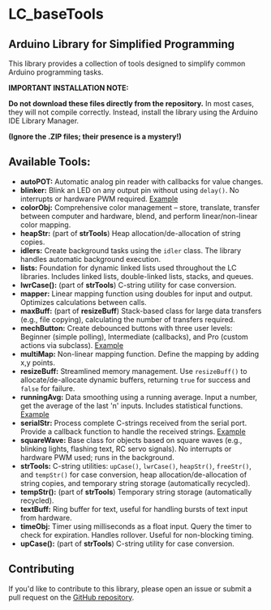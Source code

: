 # LC_baseTools

## Arduino Library for Simplified Programming

This library provides a collection of tools designed to simplify common Arduino programming tasks. 

**IMPORTANT INSTALLATION NOTE:** 

**Do not download these files directly from the repository.** In most cases, they will not compile correctly. Instead, install the library using the Arduino IDE Library Manager. 

**(Ignore the .ZIP files; their presence is a mystery!)**

## Available Tools:

- **autoPOT:** Automatic analog pin reader with callbacks for value changes.
- **blinker:** Blink an LED on any output pin without using `delay()`. No interrupts or hardware PWM required. [Example](examples/auto_blinkers)
- **colorObj:**  Comprehensive color management – store, translate, transfer between computer and hardware, blend, and perform linear/non-linear color mapping.
- **heapStr:**  (part of **strTools**) Heap allocation/de-allocation of string copies. 
- **idlers:**  Create background tasks using the `idler` class. The library handles automatic background execution.
- **lists:**  Foundation for dynamic linked lists used throughout the LC libraries. Includes linked lists, double-linked lists, stacks, and queues.
- **lwrCase():** (part of **strTools**) C-string utility for case conversion.
- **mapper:** Linear mapping function using doubles for input and output. Optimizes calculations between calls.
- **maxBuff:** (part of **resizeBuff**) Stack-based class for large data transfers (e.g., file copying), calculating the number of transfers required.
- **mechButton:** Create debounced buttons with three user levels: Beginner (simple polling), Intermediate (callbacks), and Pro (custom actions via subclass). [Example](examples/mechButton_Beginner)
- **multiMap:** Non-linear mapping function. Define the mapping by adding x,y points.
- **resizeBuff:** Streamlined memory management. Use `resizeBuff()` to allocate/de-allocate dynamic buffers, returning `true` for success and `false` for failure. 
- **runningAvg:** Data smoothing using a running average. Input a number, get the average of the last 'n' inputs. Includes statistical functions. [Example](examples/runningAvg)
- **serialStr:** Process complete C-strings received from the serial port. Provide a callback function to handle the received strings. [Example](examples/serialStr)
- **squareWave:**  Base class for objects based on square waves (e.g., blinking lights, flashing text, RC servo signals). No interrupts or hardware PWM used; runs in the background.
- **strTools:** C-string utilities: `upCase()`, `lwrCase()`, `heapStr()`, `freeStr()`, and `tempStr()` for case conversion, heap allocation/de-allocation of string copies, and temporary string storage (automatically recycled).
- **tempStr():** (part of **strTools**) Temporary string storage (automatically recycled).
- **textBuff:** Ring buffer for text, useful for handling bursts of text input from hardware.
- **timeObj:** Timer using milliseconds as a float input. Query the timer to check for expiration. Handles rollover. Useful for non-blocking timing.
- **upCase():** (part of **strTools**) C-string utility for case conversion.

## Contributing

If you'd like to contribute to this library, please open an issue or submit a pull request on the [GitHub repository]([link-to-your-repo-here](https://github.com/leftCoast/LC_baseTools)). 
